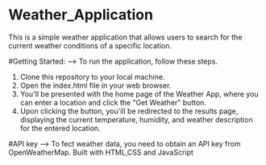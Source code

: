 # Weather_Application
This is a simple weather application that allows users to search for the current weather conditions of a specific location.

#Getting Started:
--> To run the application, follow these steps.
1. Clone this repository to your local machine.
2. Open the index.html file in your web browser.
3. You'll be presented with the home page of the Weather App, where you can enter a location and click the "Get Weather" button.
4. Upon clicking the button, you'ill be redirected to the results page, displaying the current temperature, humidity, and weather description for the entered location.

#API key
--> To fect weather data, you need to obtain an API key from OpenWeatherMap.
Built with HTML,CSS and JavaScript